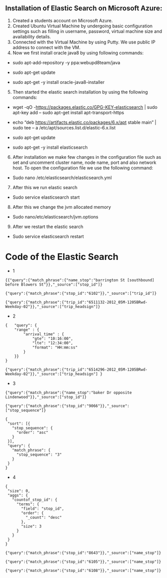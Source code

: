 ## Installation of Elastic Search on Microsoft Azure:

1)	Created a students account on Microsoft Azure.
2)	Created Ubuntu Virtual Machine by undergoing basic configuration settings such as filling in username, password, virtual machine size and availability details.
3)	Connected with the Virtual Machine by using Putty. We use public IP address to connect with the VM.
4)	Now we first install oracle java8 by using following commands:

+ sudo apt-add-repository -y ppa:webupd8team/java

+ sudo apt-get update


+ sudo apt-get -y install oracle-java8-installer
5)	 Then started the elastic search installation by using the following commands:

+ wget -qO -https://packages.elastic.co/GPG-KEY-elasticsearch | sudo apt-key  add –
sudo apt-get install apt-transport-https

+ echo “deb https://artifacts.elastic.co/packages/6.x/apt stable main” | sudo tee – a /etc/apt/sources.list.d/elastic-6.x.list

+ sudo apt-get update

+ sudo apt-get -y install elasticsearch
6)	 After installation we make few changes in the configuration file such as set and uncomment cluster name, node name, port and also network host. To open the configuration file we use the following command:

+ Sudo nano /etc/elasticsearch/elasticsearch.yml
7)	After this we run elastic search

+ Sudo service elasticsearch start
8)	After this we change the jvm allocated memory

+ Sudo nano/etc/elasticsearch/jvm.options
9)	After we restart the elastic search

+ Sudo service elasticsearch restart

# Code of the Elastic Search

+ 1
```
{{"query":{"match_phrase":{"name_stop":"barrington St [southbound] before Blowers St"}},"_source":["stop_id"]}

{"query":{"match_phrase":{"stop_id":"6102"}},"_source":["trip_id"]}

{"query":{"match_phrase":{"trip_id":"6511132-2012_05M-1205BRwd-Weekday-02"}},"_source":["trip_headsign"]}

```
+ 2
```
{   "query": {  
    "range" : {
        "arrival_time" : {
            "gte": "10:16:00", 
            "lte": "12:34:00",  
            "format": "HH:mm:ss"
        }
    }}
}

{"query":{"match_phrase":{"trip_id":"6514296-2012_05M-1205BRwd-Weekday-02"}},"_source":["trip_headsign"] }
```

+ 3

```
{"query":{"match_phrase":{"name_stop":"baker Dr opposite Lindenwood"}},"_source":["stop_id"]}

{"query":{"match_phrase":{"stop_id":"9066"}},"_source":["stop_sequence"]}

{
 "sort": [{
   "stop_sequence": {
     "order": "asc"
   }
 }],
 "query": {
   "match_phrase": {
     "stop_sequence": "3"
   }
 }
}

```
+ 4

```
{
 "size": 0,
 "aggs": {
   "countof_stop_id": {
     "terms": {
       "field": "stop_id",
       "order": {
         "_count": "desc"
       },
       "size": 3
     }
   }
 }
}

{"query":{"match_phrase":{"stop_id":"8643"}},"_source":["name_stop"]}

{"query":{"match_phrase":{"stop_id":"6105"}},"_source":["name_stop"]}

{"query":{"match_phrase":{"stop_id":"6108"}},"_source":["name_stop"]}

```












